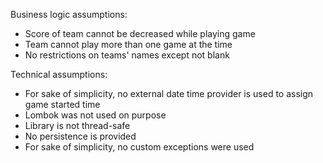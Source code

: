 Business logic assumptions:
- Score of team cannot be decreased while playing game
- Team cannot play more than one game at the time
- No restrictions on teams' names except not blank

Technical assumptions:
- For sake of simplicity, no external date time provider is used to assign game started time
- Lombok was not used on purpose
- Library is not thread-safe
- No persistence is provided
- For sake of simplicity, no custom exceptions were used
